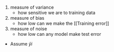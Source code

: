 1. measure of variance
	- how sensitive we are to training data
2. measure of bias
	- how low can we make the [[Training error]]
3. measure of noise
	- how low can any model make test error

- Assume $\tilde{y}i$ 